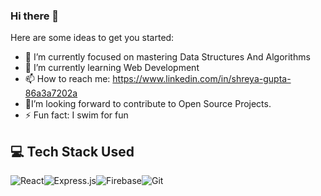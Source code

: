 ### Hi there 👋

<!--
**shreyagupta2405/shreyagupta2405** is a ✨ _special_ ✨ repository because its `README.md` (this file) appears on your GitHub profile.
-->
Here are some ideas to get you started:

- 🔭 I’m currently focused on mastering Data Structures And Algorithms 
- 🌱 I’m currently learning Web Development
- 📫 How to reach me: https://www.linkedin.com/in/shreya-gupta-86a3a7202a
- 💬I’m looking forward to contribute to Open Source Projects.
- ⚡ Fun fact: I swim for fun

## 💻 Tech Stack Used

<img alt="React" src="https://img.shields.io/badge/react-%2320232a.svg?style=for-the-badge&logo=react&logoColor=%2361DAFB"/><img alt="Express.js" src="https://img.shields.io/badge/express.js-%23404d59.svg?style=for-the-badge&logo=express&logoColor=%2361DAFB"/><img alt="Firebase"  src="https://img.shields.io/badge/VisualStudioCode-0078d7.svg?style=for-the-badge&logo=visual-studio-code&logoColor=white"/><img alt="Git" 
src="https://img.shields.io/badge/git-%23F05033.svg?style=for-the-badge&logo=git&logoColor=white"/>
